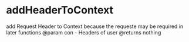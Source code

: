 # addHeaderToContext

add Request Header to Context because the requeste may be required in later functions
@param con - Headers of user
@returns nothing
